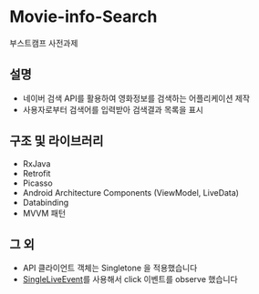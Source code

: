 # Movie-info-Search
부스트캠프 사전과제

## 설명
* 네이버 검색 API를 활용하여 영화정보를 검색하는 어플리케이션 제작
* 사용자로부터 검색어를 입력받아 검색결과 목록을 표시

## 구조 및 라이브러리
* RxJava
* Retrofit
* Picasso
* Android Architecture Components (ViewModel, LiveData)
* Databinding
* MVVM 패턴

## 그 외
* API 클라이언트 객체는 Singletone 을 적용했습니다
* [SingleLiveEvent](https://github.com/googlesamples/android-architecture/blob/dev-todo-mvvm-live/todoapp/app/src/main/java/com/example/android/architecture/blueprints/todoapp/SingleLiveEvent.java)를 사용해서 click 이벤트를 observe 했습니다

